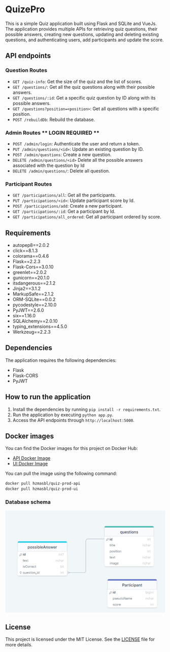 # QuizePro

This is a simple Quiz application built using Flask and SQLite and VueJs. The application provides multiple APIs for retrieving quiz questions, their possible answers, creating new questions, updating and deleting existing questions, and authenticating users, add participants and update the score.
## API endpoints

### Question Routes

- `GET /quiz-info`: Get the size of the quiz and the list of scores.
- `GET /questions/`: Get all the quiz questions along with their possible answers.
- `GET /questions/:id`: Get a specific quiz question by ID along with its possible answers.
- `GET /questions?position=<position>`: Get all questions with a specific position.
- `POST /rebuildDb`: Rebuild the database.

### Admin Routes ** LOGIN REQUIRED **

- `POST /admin/login`: Authenticate the user and return a token.
- `PUT /admin/questions/<id>`: Update an existing question by ID.
- `POST /admin/questions`: Create a new question.
- `DELETE /admin/questions/<id>` Delete all the possible answers associated with the question by Id 
- `DELETE /admin/questions/`: Delete all question.

### Participant Routes

- `GET /participations/all`: Get all the participants.
- `PUT /participations/<id>`: Update participant score by Id.
- `POST /participations/add`: Create a new participant.
- `GET /participations/:id`: Get a participant by Id.
- `GET /participations/all_ordered`: Get all participant ordered by score.

## Requirements

- autopep8==2.0.2
- click==8.1.3
- colorama==0.4.6
- Flask==2.2.3
- Flask-Cors==3.0.10
- greenlet==2.0.2
- gunicorn==20.1.0
- itsdangerous==2.1.2
- Jinja2==3.1.2
- MarkupSafe==2.1.2
- ORM-SQLite==0.0.2
- pycodestyle==2.10.0
- PyJWT==2.6.0
- six==1.16.0
- SQLAlchemy==2.0.10
- typing_extensions==4.5.0
- Werkzeug==2.2.3


## Dependencies

The application requires the following dependencies:

- Flask
- Flask-CORS
- PyJWT

## How to run the application

1. Install the dependencies by running `pip install -r requirements.txt`.
2. Run the application by executing `python app.py`.
3. Access the API endpoints through `http://localhost:5000`.

## Docker images

You can find the Docker images for this project on Docker Hub:

- [API Docker Image](https://hub.docker.com/r/hzmasbl/quiz-prod-api)
- [UI Docker Image](https://hub.docker.com/r/hzmasbl/quiz-prod-ui)

You can pull the image using the following command:

```bash
docker pull hzmasbl/quiz-prod-api
docker pull hzmasbl/quiz-prod-ui
```
### Database schema

![schema](schemavisuel.JPG)

## License

This project is licensed under the MIT License. See the [LICENSE](LICENSE) file for more details.
